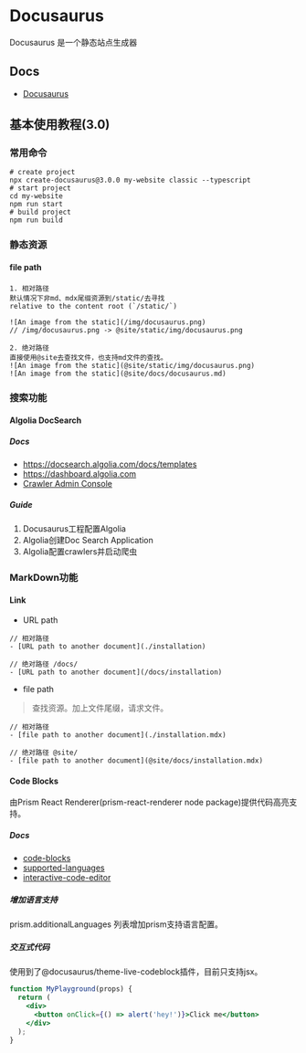 # Docusaurus
Docusaurus 是一个静态站点生成器

## Docs

- [Docusaurus](https://docusaurus.io/)

## 基本使用教程(3.0)

### 常用命令

```shell
# create project
npx create-docusaurus@3.0.0 my-website classic --typescript
# start project
cd my-website
npm run start
# build project
npm run build
```

### 静态资源
#### file path
```
1. 相对路径
默认情况下非md、mdx尾缀资源到/static/去寻找
relative to the content root (`/static/`)

![An image from the static](/img/docusaurus.png)
// /img/docusaurus.png -> @site/static/img/docusaurus.png

2. 绝对路径
直接使用@site去查找文件，也支持md文件的查找。
![An image from the static](@site/static/img/docusaurus.png)
![An image from the static](@site/docs/docusaurus.md)
```
### 搜索功能
#### Algolia DocSearch
##### Docs
- https://docsearch.algolia.com/docs/templates
- https://dashboard.algolia.com
- [Crawler Admin Console](https://crawler.algolia.com/admin/crawlers/)
##### Guide
1. Docusaurus工程配置Algolia
2. Algolia创建Doc Search Application
3. Algolia配置crawlers并启动爬虫

### MarkDown功能
#### Link
- URL path
```
// 相对路径
- [URL path to another document](./installation)

// 绝对路径 /docs/
- [URL path to another document](/docs/installation)
```
- file path
> 查找资源。加上文件尾缀，请求文件。
```
// 相对路径
- [file path to another document](./installation.mdx)

// 绝对路径 @site/
- [file path to another document](@site/docs/installation.mdx)
```
#### Code Blocks
由Prism React Renderer(prism-react-renderer node package)提供代码高亮支持。

##### Docs
- [code-blocks](https://docusaurus.io/docs/markdown-features/code-blocks)
- [supported-languages](https://prismjs.com/#supported-languages)
- [interactive-code-editor](https://docusaurus.io/docs/markdown-features/code-blocks#interactive-code-editor)

##### 增加语言支持
prism.additionalLanguages 列表增加prism支持语言配置。

##### 交互式代码
使用到了@docusaurus/theme-live-codeblock插件，目前只支持jsx。

```jsx live
function MyPlayground(props) {
  return (
    <div>
      <button onClick={() => alert('hey!')}>Click me</button>
    </div>
  );
}
```